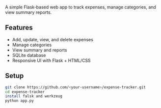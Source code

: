 A simple Flask-based web app to track expenses, manage categories, and view summary reports.

## Features
- Add, update, view, and delete expenses
- Manage categories 
- View summary and reports
- SQLite database 
- Responsive UI with Flask + HTML/CSS

##  Setup
```bash
git clone https://github.com/<your-username>/expense-tracker.git
cd expense-tracker
install falsk and werkzeug
python app.py
